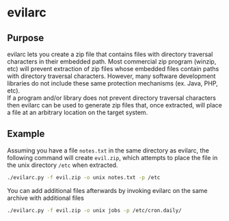 # evilarc

## Purpose
evilarc lets you create a zip file that contains files with directory traversal characters in their embedded path.
Most commercial zip program (winzip, etc) will prevent extraction of zip files whose embedded files contain paths with directory traversal characters.
However, many software development libraries do not include these same protection mechanisms (ex. Java, PHP, etc).  
If a program and/or library does not prevent directory traversal characters then evilarc can be used to generate zip files that,
once extracted, will place a file at an arbitrary location on the target system.

## Example
Assuming you have a file `notes.txt` in the same directory as evilarc, the following command will create `evil.zip`,
which attempts to place the file in the unix directory `/etc` when extracted.

```sh
./evilarc.py -f evil.zip -o unix notes.txt -p /etc
```

You can add additional files afterwards by invoking evilarc on the same archive with additional files
```sh
./evilarc.py -f evil.zip -o unix jobs -p /etc/cron.daily/
```
